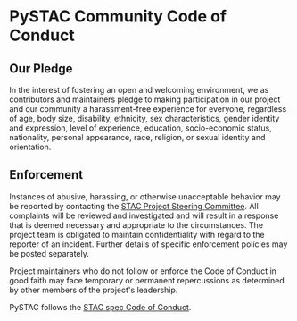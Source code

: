 # PySTAC Community Code of Conduct

## Our Pledge
In the interest of fostering an open and welcoming environment, we as contributors and maintainers pledge to making participation in our project and our community a harassment-free experience for everyone, regardless of age, body size, disability, ethnicity, sex characteristics, gender identity and expression, level of experience, education, socio-economic status, nationality, personal appearance, race, religion, or sexual identity and orientation.

## Enforcement

Instances of abusive, harassing, or otherwise unacceptable behavior may be
reported by contacting the [STAC Project Steering Committee](mailto:stac-psc@radiant.earth). All
complaints will be reviewed and investigated and will result in a response that
is deemed necessary and appropriate to the circumstances. The project team is
obligated to maintain confidentiality with regard to the reporter of an incident.
Further details of specific enforcement policies may be posted separately.

Project maintainers who do not follow or enforce the Code of Conduct in good
faith may face temporary or permanent repercussions as determined by other
members of the project's leadership.

PySTAC follows the [STAC spec Code of Conduct](https://github.com/radiantearth/stac-spec/blob/master/CODE_OF_CONDUCT.md).
